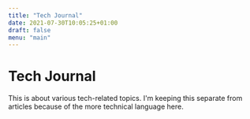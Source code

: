 ```yaml
---
title: "Tech Journal"
date: 2021-07-30T10:05:25+01:00
draft: false
menu: "main"
---
```


# Tech Journal

This is about various tech-related topics. I'm keeping this separate from articles because of the more technical language here.
